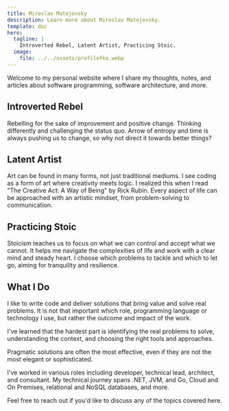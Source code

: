 ```yaml
---
title: Miroslav Matejovsky
description: Learn more about Miroslav Matejovsky.
template: doc
hero:
  tagline: |
    Introverted Rebel, Latent Artist, Practicing Stoic.
  image:
    file: ../../assets/profilofka.webp
---
```


Welcome to my personal website where I share my thoughts, notes, and articles about software programming,
software architecture, and more.

## Introverted Rebel

Rebelling for the sake of improvement and positive change. Thinking differently and challenging the status quo.
Arrow of entropy and time is always pushing us to change, so why not direct it towards better things?

## Latent Artist

Art can be found in many forms, not just traditional mediums. I see coding as a form of art where creativity meets logic.
I realized this when I read "The Creative Act: A Way of Being" by Rick Rubin.
Every aspect of life can be approached with an artistic mindset, from problem-solving to communication.

## Practicing Stoic

Stoicism teaches us to focus on what we can control and accept what we cannot.
It helps me navigate the complexities of life and work with a clear mind and steady heart.
I choose which problems to tackle and which to let go, aiming for tranquility and resilience.

## What I Do

I like to write code and deliver solutions that bring value and solve real problems.
It is not that important which role, programming language or technology I use,
but rather the outcome and impact of the work.

I've learned that the hardest part is identifying the real problems to solve, understanding the context,
and choosing the right tools and approaches.

Pragmatic solutions are often the most effective, even if they are not the most elegant or sophisticated.

I've worked in various roles including developer, technical lead, architect, and consultant.
My technical journey spans .NET, JVM, and Go, Cloud and On Premises, relational and NoSQL databases, and more.

Feel free to reach out if you'd like to discuss any of the topics covered here.
